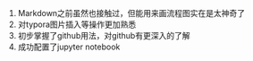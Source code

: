 1. Markdown之前虽然也接触过，但能用来画流程图实在是太神奇了
2. 对typora图片插入等操作更加熟悉
3. 初步掌握了github用法，对github有更深入的了解
4. 成功配置了jupyter notebook
